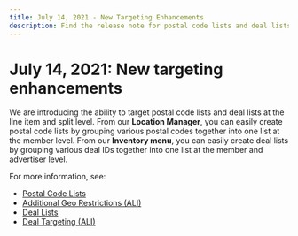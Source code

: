 ```yaml
---
title: July 14, 2021 - New Targeting Enhancements
description: Find the release note for postal code lists and deal lists targeting enhancements that have been introduced. 
---
```


# July 14, 2021: New targeting enhancements

We are introducing the ability to target postal code lists and deal lists at the line item and split level. From our **Location Manager**,
you can easily create postal code lists by grouping various postal codes together into one list at the member level. From our **Inventory menu**, you can easily create deal lists by grouping various deal IDs together into one list at the member and advertiser level.

For more information, see:

- [Postal Code Lists](postal-code-lists.md)
- [Additional Geo Restrictions (ALI)](additional-geo-restrictions-ali.md)
- [Deal Lists](deal-lists.md)
- [Deal Targeting (ALI)](deal-targeting-ali.md)

